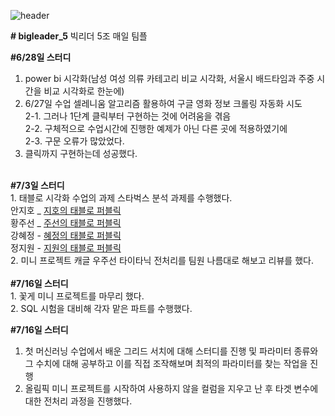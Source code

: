 ![header](https://capsule-render.vercel.app/api?type=waving&color=auto&height=300&section=header&text=Big%20Leader%20Five&fontSize=90)

<b># bigleader_5</b>
빅리더 5조 매일 팀플 

<b>#6/28일 스터디</b>
1. power bi 시각화(남성 여성 의류 카테고리 비교 시각화, 서울시 배드타임과 주중 시간을 비교 시각화로 한눈에)
2. 6/27일 수업 셀레니움 알고리즘 활용하여 구글 영화 정보 크롤링 자동화 시도<br/>
  2-1. 그러나 1단계 클릭부터 구현하는 것에 어려움을 겪음<br/>
  2-2. 구체적으로 수업시간에 진행한 예제가 아닌 다른 곳에 적용하였기에<br/>
  2-3. 구문 오류가 많았었다. <br/>
3. 클릭까지 구현하는데 성공했다. <br/>
<br/>
<b>#7/3일 스터디</b> <br/>
1. 태블로 시각화 수업의 과제 스타벅스 분석 과제를 수행했다. <br/>
   안지호 _ <a href = 'https://public.tableau.com/app/profile/.26241588'> 지호의 태블로 퍼블릭 </a> <br>
   황주선 _ <a href = 'https://public.tableau.com/app/profile/hwang.joosun'> 주선의 태블로 퍼블릭</a> <br>
   강혜정 - <a href = 'https://public.tableau.com/app/profile/.69988380'> 혜정의 태블로 퍼블릭</a> <br>
   정지원 - <a href = 'https://public.tableau.com/app/profile/.12116490'> 지원의 태블로 퍼블릭</a> <br>
2. 미니 프로젝트 캐글 우주선 타이타닉 전처리를 팀원 나름대로 해보고 리뷰를 했다. <br/>
<br/>
<b>#7/16일 스터디</b> <br/>
1. 꽃게 미니 프로젝트를 마무리 했다.<br/>
2. SQL 시험을 대비해 각자 맡은 파트를 수행했다. <br/>

<b>#7/16일 스터디</b> <br/>
1. 첫 머신러닝 수업에서 배운 그리드 서치에 대해 스터디를 진행 및 파라미터 종류와 그 수치에 대해 공부하고 이를 직접 조작해보며 최적의 파라미터를 찾는 작업을 진행<br/>
2. 올림픽 미니 프로젝트를 시작하여 사용하지 않을 컬럼을 지우고 난 후 타겟 변수에 대한 전처리 과정을 진행했다.




